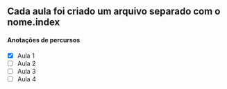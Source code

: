 <h2> Cada aula foi criado um arquivo separado com o nome.index </h2>





<h4> Anotações de percursos </h4>

- [x] Aula 1 <br>
- [ ] Aula 2 <br>
- [ ] Aula 3 <br>
- [ ] Aula 4 <br>
